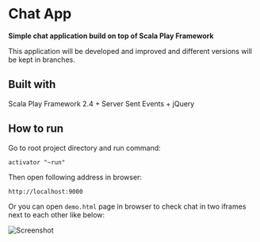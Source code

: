 # Chat App

**Simple chat application build on top of Scala Play Framework**

This application will be developed and improved and different versions will be kept in branches.

## Built with
Scala Play Framework 2.4 + Server Sent Events + jQuery

## How to run

Go to root project directory and run command:

    activator "~run"
    
Then open following address in browser:

    http://localhost:9000
    
Or you can open `demo.html` page in browser to check chat in two iframes next to each other like below:

![Screenshot](http://i.imgur.com/sS9v3KW.png)